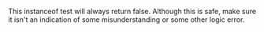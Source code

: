 This instanceof test will always return false. Although this is safe, make sure it isn't an indication of some misunderstanding or some other logic error.